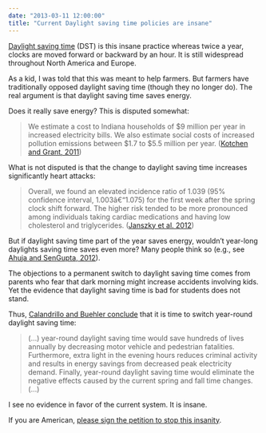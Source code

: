 ```yaml
---
date: "2013-03-11 12:00:00"
title: "Current Daylight saving time policies are insane"
---
```




[Daylight saving time](https://en.wikipedia.org/wiki/Daylight_saving_time) (DST) is this insane practice whereas twice a year, clocks are moved forward or backward by an hour. It is still widespread throughout North America and Europe. 

As a kid, I was told that this was meant to help farmers. But farmers have traditionally opposed daylight saving time (though they no longer do). The real argument is that daylight saving time saves energy. 

Does it really save energy? This is disputed somewhat:

> We estimate a cost to Indiana households of $9 million per year in increased electricity bills. We also estimate social costs of increased pollution emissions between $1.7 to $5.5 million per year. ([Kotchen and Grant, 2011](http://www.nber.org/papers/w14429))


What is not disputed is that the change to daylight saving time increases significantly heart attacks:

> Overall, we found an elevated incidence ratio of 1.039 (95% confidence interval, 1.003â€“1.075) for the first week after the spring clock shift forward. The higher risk tended to be more pronounced among individuals taking cardiac medications and having low cholesterol and triglycerides. ([Janszky et al. 2012](http://secure.jbs.elsevierhealth.com/action/cookieAbsent)) 


But if daylight saving time part of the year saves energy, wouldn&rsquo;t year-long daylights saving time saves even more? Many people think so (e.g., see [Ahuja and SenGupta, 2012](http://www.sciencedirect.com/science/article/pii/S0301421511010494)). 

The objections to a permanent switch to daylight saving time comes from parents who fear that dark morning might increase accidents involving kids. Yet the evidence that daylight saving time is bad for students does not stand. 

Thus, [Calandrillo and Buehler conclude](http://papers.ssrn.com/sol3/papers.cfm?abstract_id=1020745) that it is time to switch year-round daylight saving time:

> (&hellip;) year-round daylight saving time would save hundreds of lives annually by decreasing motor vehicle and pedestrian fatalities. Furthermore, extra light in the evening hours reduces criminal activity and results in energy savings from decreased peak electricity demand. Finally, year-round daylight saving time would eliminate the negative effects caused by the current spring and fall time changes. (&hellip;)



I see no evidence in favor of the current system. It is insane.

If you are American, [please sign the petition to stop this insanity](https://petitions.whitehouse.gov/petition/eliminate-bi-annual-time-change-caused-daylight-savings-time).

